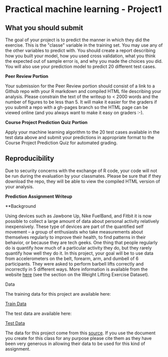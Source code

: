 # Practical machine learning - Project1

## What you should submit

The goal of your project is to predict the manner in which they did the exercise. This is the "classe" variable in the training set. You may use any of the other variables to predict with. You should create a report describing how you built your model, how you used cross validation, what you think the expected out of sample error is, and why you made the choices you did. You will also use your prediction model to predict 20 different test cases.

**Peer Review Portion**

Your submission for the Peer Review portion should consist of a link to a Github repo with your R markdown and compiled HTML file describing your analysis. Please constrain the text of the writeup to < 2000 words and the number of figures to be less than 5. It will make it easier for the graders if you submit a repo with a gh-pages branch so the HTML page can be viewed online (and you always want to make it easy on graders :-).

**Course Project Prediction Quiz Portion**

Apply your machine learning algorithm to the 20 test cases available in the test data above and submit your predictions in appropriate format to the Course Project Prediction Quiz for automated grading.

## Reproducibility 

Due to security concerns with the exchange of R code, your code will not be run during the evaluation by your classmates. Please be sure that if they download the repo, they will be able to view the compiled HTML version of your analysis.

**Prediction Assignment Writeup** 

**Background

Using devices such as Jawbone Up, Nike FuelBand, and Fitbit it is now possible to collect a large amount of data about personal activity relatively inexpensively. These type of devices are part of the quantified self movement – a group of enthusiasts who take measurements about themselves regularly to improve their health, to find patterns in their behavior, or because they are tech geeks. One thing that people regularly do is quantify how much of a particular activity they do, but they rarely quantify how well they do it. In this project, your goal will be to use data from accelerometers on the belt, forearm, arm, and dumbell of 6 participants. They were asked to perform barbell lifts correctly and incorrectly in 5 different ways. More information is available from the website [here](http://web.archive.org/web/20161224072740/http:/groupware.les.inf.puc-rio.br/har) (see the section on the Weight Lifting Exercise Dataset).

Data

The training data for this project are available here:

[Train Data](https://d396qusza40orc.cloudfront.net/predmachlearn/pml-training.csv)

The test data are available here:

[Test Data](https://d396qusza40orc.cloudfront.net/predmachlearn/pml-testing.csv)

The data for this project come from this [source](http://web.archive.org/web/20161224072740/http:/groupware.les.inf.puc-rio.br/har). If you use the document you create for this class for any purpose please cite them as they have been very generous in allowing their data to be used for this kind of assignment.
